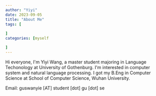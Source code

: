 ```yaml
---
author: "Yiyi"
date: 2023-09-05
title: "About Me"
tags: [
 
]
categories: [myself

]
---
```


Hi everyone, I'm Yiyi Wang, a master student majoring in Language Techonology at University of Gothenburg. I'm interested in computer system and natural language processing. I got my B.Eng in Computer Science at School of Computer Science, Wuhan University. 

Email: guswanyie [AT] student [dot] gu [dot] se
